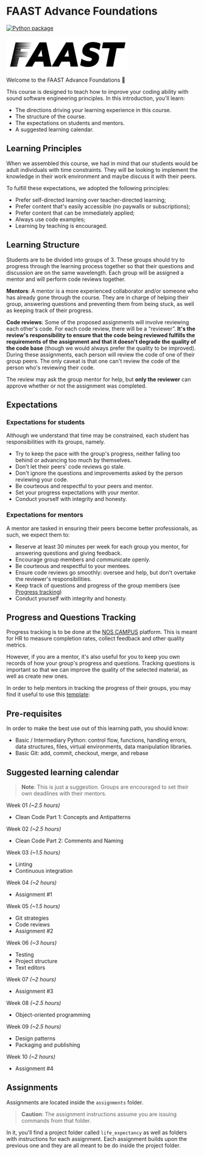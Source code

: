 # FAAST Advance Foundations

[![Python package](https://github.com/gabrieldiasmp/faast-foundations/actions/workflows/python-package.yml/badge.svg)](https://github.com/gabrieldiasmp/faast-foundations/actions/workflows/python-package.yml)

![FAAST logo](/images/FAAST_preto.png)

Welcome to the FAAST Advance Foundations 🎉

This course is designed to teach how to improve your coding ability with sound software engineering principles. In this introduction, you'll learn:

- The directions driving your learning experience in this course.
- The structure of the course.
- The expectations on students and mentors.
- A suggested learning calendar.

## Learning Principles

When we assembled this course, we had in mind that our students would be adult individuals with time constraints. They will be looking to implement the knowledge in their work environment and maybe discuss it with their peers.

To fulfill these expectations, we adopted the following principles:

- Prefer self-directed learning over teacher-directed learning;
- Prefer content that's easily accessible (no paywalls or subscriptions);
- Prefer content that can be immediately applied;
- Always use code examples;
- Learning by teaching is encouraged.

## Learning Structure

Students are to be divided into groups of 3. These groups should try to progress through the learning process together so that their questions and discussion are on the same wavelength. Each group will be assigned a mentor and will perform code reviews together.

**Mentors**: A mentor is a more experienced collaborator and/or someone who has already gone through the course. They are in charge of helping their group, answering questions and preventing them from being stuck, as well as keeping track of their progress.

**Code reviews**: Some of the proposed assignments will involve reviewing each other's code. For each code review, there will be a “reviewer”. **It's the review's responsibility to ensure that the code being reviewed fulfills the requirements of the assignment and that it doesn't degrade the quality of the code base** (though we would always prefer the quality to be improved). During these assignments, each person will review the code of one of their group peers. The only caveat is that one can't review the code of the person who's reviewing their code.

The review may ask the group mentor for help, but **only the reviewer** can approve whether or not the assignment was completed.

## Expectations

### Expectations for students

Although we understand that time may be constrained, each student has responsibilities with its groups, namely.

- Try to keep the pace with the group's progress, neither falling too behind or advancing too much by themselves.
- Don't let their peers' code reviews go stale.
- Don't ignore the questions and improvements asked by the person reviewing your code.
- Be courteous and respectful  to your peers and mentor.
- Set your progress expectations with your mentor.
- Conduct yourself with integrity and honesty.

### Expectations for mentors

A mentor are tasked in ensuring their peers become better professionals, as such, we expect them to:

- Reserve at least 30 minutes per week for each group you mentor, for answering questions and giving feedback.
- Encourage group members and communicate openly.
- Be courteous and respectful to your mentees.
- Ensure code reviews go smoothly: oversee and help, but don't overtake the reviewer's responsibilities.
- Keep track of questions and progress of the group members (see [Progress tracking](#progress-and-questions-tracking))
- Conduct yourself with integrity and honesty.

## Progress and Questions Tracking

Progress tracking is to be done at the [NOS CAMPUS](https://nos.csod.com/ui/lms-learning-details/app/curriculum/ce07176b-63a4-4833-bffa-f183ac07239a) platform. This is meant for HR to measure completion rates, collect feedback and other quality metrics.

However, if you are a mentor, it's also useful for you to keep you own records of how your group's progress and questions. Tracking questions is important so that we can improve the quality of the selected material, as well as create new ones.

In order to help mentors in tracking the progress of their groups, you may find it useful to use this [template](./references/questions_and_tracking_template.xlsx):

## Pre-requisites

In order to make the best use out of this learning path, you should know:

- Basic / Intermediary Python: control flow, functions, handling errors, data structures, files, virtual environments, data manipulation libraries.
- Basic Git: add, commit, checkout, merge, and rebase

## Suggested learning calendar

> **Note**: This is just a suggestion. Groups are encouraged to set their own deadlines with their mentors.

Week 01 _(~2.5 hours)_

- Clean Code Part 1: Concepts and Antipatterns

Week 02 _(~2.5 hours)_

- Clean Code Part 2: Comments and Naming

Week 03 _(~1.5 hours)_

- Linting
- Continuous integration

Week 04 _(~2 hours)_

- Assignment #1

Week 05 _(~1.5 hours)_

- Git strategies
- Code reviews
- Assignment #2

Week 06 _(~3 hours)_

- Testing
- Project structure
- Text editors

Week 07 _(~2 hours)_

- Assignment #3

Week 08 _(~2.5 hours)_

- Object-oriented programming

Week 09 _(~2.5 hours)_

- Design patterns
- Packaging and publishing

Week 10 _(~2 hours)_

- Assignment #4

## Assignments

Assignments are located inside the `assignments` folder.

> **Caution**: The assignment instructions assume you are issuing commands from that folder.

In it, you'll find a project folder called `life_expectancy` as well as folders with instructions for each assignment. Each assignment builds upon the previous one and they are all meant to be do inside the project folder.
